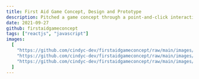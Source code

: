 ```yaml
---
title: First Aid Game Concept, Design and Prototype
description: Pitched a game concept through a point‑and‑click interactive website, informing the user about the game as well as highlighting the importance of first aid. Constructed a prototype of the game with custom 3D modelled objects and interactable elements.
date: 2021-09-27
github: firstaidgameconcept
tags: ["reactjs", "javascript"]
images:
  [
    "https://github.com/cindyc-dev/firstaidgameconcept/raw/main/images/2021-09-04-12-49-37.png",
    "https://github.com/cindyc-dev/firstaidgameconcept/raw/main/images/2021-09-04-12-50-20.png",
    "https://github.com/cindyc-dev/firstaidgameconcept/raw/main/images/2021-09-04-12-50-48.png",
  ]
---
```


